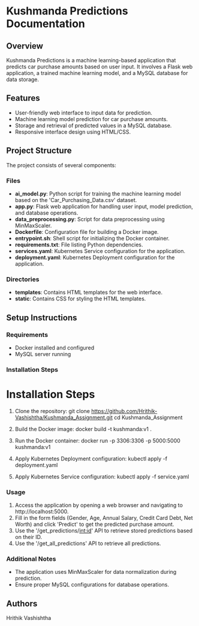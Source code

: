 # Kushmanda Predictions Documentation

## Overview

Kushmanda Predictions is a machine learning-based application that predicts car purchase amounts based on user input. It involves a Flask web application, a trained machine learning model, and a MySQL database for data storage.

## Features

- User-friendly web interface to input data for prediction.
- Machine learning model prediction for car purchase amounts.
- Storage and retrieval of predicted values in a MySQL database.
- Responsive interface design using HTML/CSS.

## Project Structure

The project consists of several components:

### Files

- **ai_model.py**: Python script for training the machine learning model based on the 'Car_Purchasing_Data.csv' dataset.
- **app.py**: Flask web application for handling user input, model prediction, and database operations.
- **data_preprocessing.py**: Script for data preprocessing using MinMaxScaler.
- **Dockerfile**: Configuration file for building a Docker image.
- **entrypoint.sh**: Shell script for initializing the Docker container.
- **requirements.txt**: File listing Python dependencies.
- **services.yaml**: Kubernetes Service configuration for the application.
- **deployment.yaml**: Kubernetes Deployment configuration for the application.

### Directories

- **templates**: Contains HTML templates for the web interface.
- **static**: Contains CSS for styling the HTML templates.

## Setup Instructions

### Requirements

- Docker installed and configured
- MySQL server running

### Installation Steps

# Installation Steps
1. Clone the repository:
git clone https://github.com/Hrithik-Vashishtha/Kushmanda_Assignment.git
cd Kushmanda_Assignment



2. Build the Docker image:
   docker build -t kushmanda:v1 .

3. Run the Docker container:
   docker run -p 3306:3306 -p 5000:5000 kushmanda:v1

4. Apply Kubernetes Deployment configuration:
   kubectl apply -f deployment.yaml

5. Apply Kubernetes Service configuration:
   kubectl apply -f service.yaml


### Usage

1. Access the application by opening a web browser and navigating to http://localhost:5000.
2. Fill in the form fields (Gender, Age, Annual Salary, Credit Card Debt, Net Worth) and click 'Predict' to get the predicted purchase amount.
3. Use the '/get_predictions/<int:id>' API to retrieve stored predictions based on their ID.
4. Use the '/get_all_predictions' API to retrieve all predictions.

### Additional Notes

- The application uses MinMaxScaler for data normalization during prediction.
- Ensure proper MySQL configurations for database operations.

## Authors

Hrithik Vashishtha

